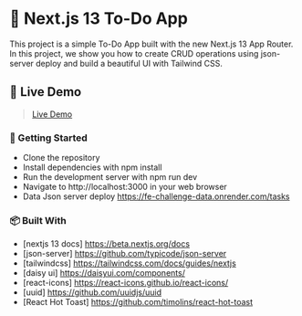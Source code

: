 # 📝 Next.js 13 To-Do App

This project is a simple To-Do App built with the new Next.js 13 App Router. In this project, we show you how to create CRUD operations using json-server deploy and build a beautiful UI with Tailwind CSS.

## 🎥 Live Demo

> [Live Demo](https://fe-challenge-final.vercel.app/)

### 🚀 Getting Started

- Clone the repository
- Install dependencies with npm install
- Run the development server with npm run dev
- Navigate to http://localhost:3000 in your web browser
- Data Json server deploy https://fe-challenge-data.onrender.com/tasks

### 📦 Built With

- [nextjs 13 docs] https://beta.nextjs.org/docs
- [json-server] https://github.com/typicode/json-server
- [tailwindcss] https://tailwindcss.com/docs/guides/nextjs
- [daisy ui] https://daisyui.com/components/
- [react-icons] https://react-icons.github.io/react-icons/
- [uuid] https://github.com/uuidjs/uuid
- [React Hot Toast] https://github.com/timolins/react-hot-toast
